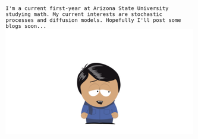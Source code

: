 <style> body { font-family: "Roboto Mono", monospace; } </style>

I'm a current first-year at Arizona State University studying math.
My current interests are stochastic processes and diffusion models. 
Hopefully I'll post some blogs soon...
![Book logo](6efdbcfe48c190a39b26446c36cd18bd.png)


